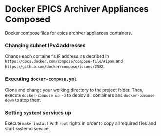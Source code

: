 # Docker EPICS Archiver Appliances Composed

Docker compose files for epics archiver appliances containers.

### Changing subnet IPv4 addresses

Change each container's IP address, as decribed in `https://docs.docker.com/compose/compose-file/#ipam` and `https://github.com/docker/compose/issues/2582`.

### Executing `docker-compose.yml`

Clone and change your working directory to the project folder. Then, execute `docker-compose up -d` to deploy all containers and `docker-compose down` to stop them. 

### Setting `systemd` services up

Execute `make install` with `root` rights in order to copy all required files and start systemd service.
